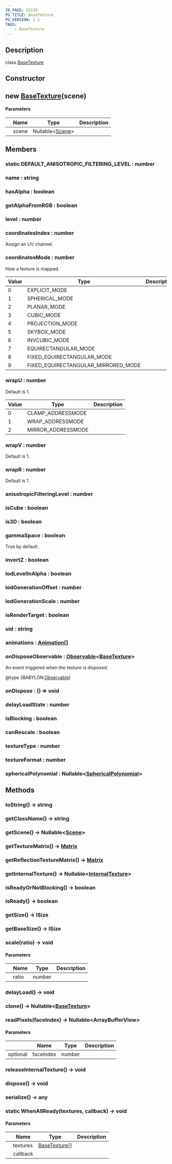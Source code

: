 ```yaml
---
ID_PAGE: 25219
PG_TITLE: BaseTexture
PG_VERSION: 2.1
TAGS:
    - BaseTexture
---
```

## Description

class [BaseTexture](/classes/3.1/BaseTexture)



## Constructor

## new [BaseTexture](/classes/3.1/BaseTexture)(scene)



#### Parameters

| | Name | Type | Description |
|---|---|---|---|
| | scene | Nullable&lt;[Scene](/classes/3.1/Scene)&gt; | |

## Members

### static DEFAULT_ANISOTROPIC_FILTERING_LEVEL : number


### name : string


### hasAlpha : boolean


### getAlphaFromRGB : boolean


### level : number


### coordinatesIndex : number

Assign an UV channel.


### coordinatesMode : number

How a texture is mapped.

| Value | Type                                | Description |
| ----- | ----------------------------------- | ----------- |
| 0     | EXPLICIT_MODE                       |             |
| 1     | SPHERICAL_MODE                      |             |
| 2     | PLANAR_MODE                         |             |
| 3     | CUBIC_MODE                          |             |
| 4     | PROJECTION_MODE                     |             |
| 5     | SKYBOX_MODE                         |             |
| 6     | INVCUBIC_MODE                       |             |
| 7     | EQUIRECTANGULAR_MODE                |             |
| 8     | FIXED_EQUIRECTANGULAR_MODE          |             |
| 9     | FIXED_EQUIRECTANGULAR_MIRRORED_MODE |             |


### wrapU : number

Default is 1.

| Value | Type               | Description |
| ----- | ------------------ | ----------- |
| 0     | CLAMP_ADDRESSMODE  |             |
| 1     | WRAP_ADDRESSMODE   |             |
| 2     | MIRROR_ADDRESSMODE |             |

### wrapV : number

Default is 1.

### wrapR : number

Default is 1.

### anisotropicFilteringLevel : number


### isCube : boolean


### is3D : boolean


### gammaSpace : boolean

True by default.

### invertZ : boolean


### lodLevelInAlpha : boolean


### lodGenerationOffset : number


### lodGenerationScale : number


### isRenderTarget : boolean


### uid : string


### animations : [Animation](/classes/3.1/Animation)[]


### onDisposeObservable : [Observable](/classes/3.1/Observable)&lt;[BaseTexture](/classes/3.1/BaseTexture)&gt;

An event triggered when the texture is disposed.

@type {BABYLON.[Observable](/classes/3.1/Observable)}

### onDispose : () =&gt; void


### delayLoadState : number


### isBlocking : boolean


### canRescale : boolean


### textureType : number


### textureFormat : number


### sphericalPolynomial : Nullable&lt;[SphericalPolynomial](/classes/3.1/SphericalPolynomial)&gt;


## Methods

### toString() &rarr; string


### getClassName() &rarr; string


### getScene() &rarr; Nullable&lt;[Scene](/classes/3.1/Scene)&gt;


### getTextureMatrix() &rarr; [Matrix](/classes/3.1/Matrix)


### getReflectionTextureMatrix() &rarr; [Matrix](/classes/3.1/Matrix)


### getInternalTexture() &rarr; Nullable&lt;[InternalTexture](/classes/3.1/InternalTexture)&gt;


### isReadyOrNotBlocking() &rarr; boolean


### isReady() &rarr; boolean


### getSize() &rarr; ISize


### getBaseSize() &rarr; ISize


### scale(ratio) &rarr; void



#### Parameters
| | Name | Type | Description |
|---|---|---|---|
| | ratio | number | |

### delayLoad() &rarr; void


### clone() &rarr; Nullable&lt;[BaseTexture](/classes/3.1/BaseTexture)&gt;


### readPixels(faceIndex) &rarr; Nullable&lt;ArrayBufferView&gt;



#### Parameters
| | Name | Type | Description |
|---|---|---|---|
| optional | faceIndex | number | |

### releaseInternalTexture() &rarr; void


### dispose() &rarr; void


### serialize() &rarr; any


### static WhenAllReady(textures, callback) &rarr; void



#### Parameters
| | Name | Type | Description |
|---|---|---|---|
| | textures | [BaseTexture](/classes/3.1/BaseTexture)[] | |
| | callback |  | |
